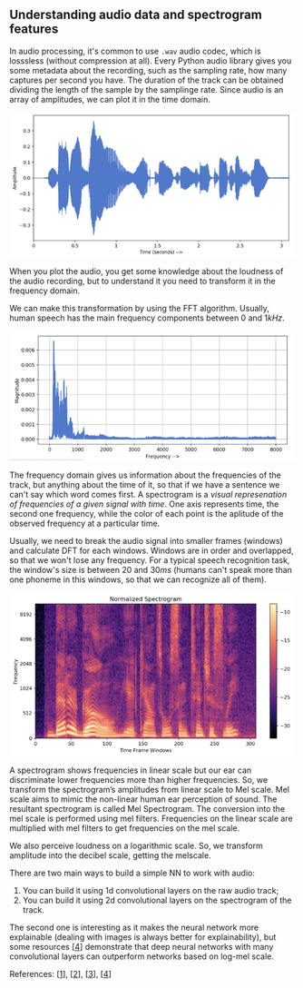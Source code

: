 ## Understanding audio data and spectrogram features

In audio processing, it's common to use `.wav` audio codec, which is losssless (without compression at all). Every Python audio library gives you some metadata about the recording, such as the sampling rate, how many captures per second you have. The duration of the track can be obtained dividing the length of the sample by the samplinge rate. Since audio is an array of amplitudes, we can plot it in the time domain. 

![Time domain](./img/1_sTUfsLKs_HKilWWvPeTQ4A.png)

When you plot the audio, you get some knowledge about the loudness of the audio recording, but to understand it you need to transform it in the frequency domain. 

We can make this transformation by using the FFT algorithm. Usually, human speech has the main frequency components between $0$ and $1kHz$.

![Frequency domain](./img/1_InwvRJS3osIIdk1_I0b3IA.png)

The frequency domain gives us information about the frequencies of the track, but anything about the time of it, so that if we have a sentence we can't say which word comes first. A spectrogram is a _visual represenation of frequencies of a given signal with time_. One axis represents time, the second one frequency, while the color of each point is the aplitude of the observed frequency at a particular time. 


Usually, we need to break the audio signal into smaller frames (windows) and calculate DFT for each windows. Windows are in order and overlapped, so that we won't lose any frequency. For a typical speech recognition task, the window's size is between $20$ and $30ms$ (humans can't speak more than one phoneme in this windows, so that we can recognize all of them). 

![Spectrogram](./img/1_V2mgZ7y0ngd3q4DZ01xkEQ.png)

A spectrogram shows frequencies in linear scale but our ear can discriminate lower frequencies more than higher frequencies. So, we transform the spectrogram’s amplitudes from linear scale to Mel scale. Mel scale aims to mimic the non-linear human ear perception of sound. The resultant spectrogram is called Mel Spectrogram. The conversion into the mel scale is performed using mel filters. Frequencies on the linear scale are multiplied with mel filters to get frequencies on the mel scale.

We also perceive loudness on a logarithmic scale. So, we transform amplitude into the decibel scale, getting the melscale.

There are two main ways to build a simple NN to work with audio:

1. You can build it using 1d convolutional layers on the raw audio track;
2. You can build it using 2d convolutional layers on the spectrogram of the track. 

The second one is interesting as it makes the neural network more explainable (dealing with images is always better for explainability), but some resources [[4](https://arxiv.org/abs/1610.00087)] demonstrate that deep neural networks with many convolutional layers can outperform networks based on log-mel scale.


References: [[1](https://towardsdatascience.com/understanding-audio-data-fourier-transform-fft-spectrogram-and-speech-recognition-a4072d228520)], [[2](https://en.wikipedia.org/wiki/WAV)], [[3](https://medium.com/@hasithsura/audio-classification-d37a82d6715)], [[4](https://arxiv.org/abs/1610.00087)]